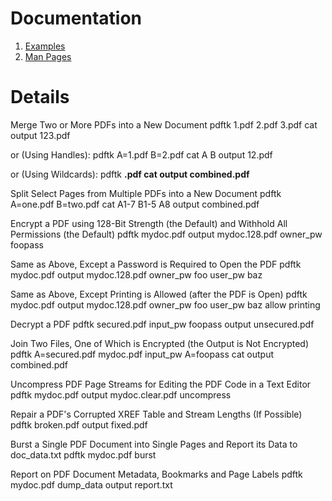 # Documentation #
  1. [Examples](http://www.pdflabs.com/docs/pdftk-cli-examples/)
  1. [Man Pages](http://www.pdflabs.com/docs/pdftk-man-page/)
# Details #

Merge Two or More PDFs into a New Document
pdftk 1.pdf 2.pdf 3.pdf cat output 123.pdf

or (Using Handles):
pdftk A=1.pdf B=2.pdf cat A B output 12.pdf

or (Using Wildcards):
pdftk **.pdf cat output combined.pdf**

Split Select Pages from Multiple PDFs into a New Document
pdftk A=one.pdf B=two.pdf cat A1-7 B1-5 A8 output combined.pdf

Encrypt a PDF using 128-Bit Strength (the Default) and Withhold All Permissions (the Default)
pdftk mydoc.pdf output mydoc.128.pdf owner\_pw foopass

Same as Above, Except a Password is Required to Open the PDF
pdftk mydoc.pdf output mydoc.128.pdf owner\_pw foo user\_pw baz

Same as Above, Except Printing is Allowed (after the PDF is Open)
pdftk mydoc.pdf output mydoc.128.pdf owner\_pw foo user\_pw baz allow printing

Decrypt a PDF
pdftk secured.pdf input\_pw foopass output unsecured.pdf

Join Two Files, One of Which is Encrypted (the Output is Not Encrypted)
pdftk A=secured.pdf mydoc.pdf input\_pw A=foopass cat output combined.pdf

Uncompress PDF Page Streams for Editing the PDF Code in a Text Editor
pdftk mydoc.pdf output mydoc.clear.pdf uncompress

Repair a PDF's Corrupted XREF Table and Stream Lengths (If Possible)
pdftk broken.pdf output fixed.pdf

Burst a Single PDF Document into Single Pages and Report its Data to doc\_data.txt
pdftk mydoc.pdf burst

Report on PDF Document Metadata, Bookmarks and Page Labels
pdftk mydoc.pdf dump\_data output report.txt